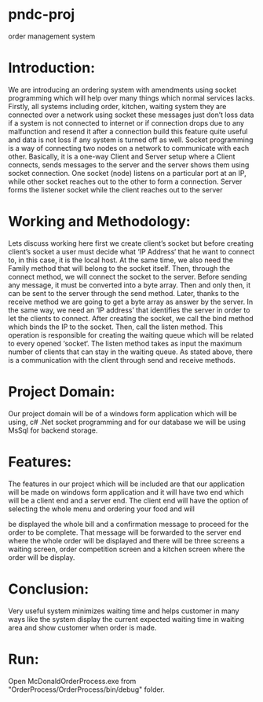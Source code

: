 # pndc-proj
order management system
# Introduction:
We are introducing an ordering system with amendments using socket programming which will
help over many things which normal services lacks. Firstly, all systems including order, kitchen,
waiting system they are connected over a network using socket these messages just don’t loss
data if a system is not connected to internet or if connection drops due to any malfunction and
resend it after a connection build this feature quite useful and data is not loss if any system is
turned off as well. Socket programming is a way of connecting two nodes on a network to
communicate with each other. Basically, it is a one-way Client and Server setup where a Client
connects, sends messages to the server and the server shows them using socket connection. One
socket (node) listens on a particular port at an IP, while other socket reaches out to the other to
form a connection. Server forms the listener socket while the client reaches out to the server
# Working and Methodology:
Lets discuss working here first we create client’s socket but before creating client’s socket a user
must decide what ‘IP Address‘ that he want to connect to, in this case, it is the local host. At the
same time, we also need the Family method that will belong to the socket itself. Then, through
the connect method, we will connect the socket to the server. Before sending any message, it
must be converted into a byte array. Then and only then, it can be sent to the server through the
send method. Later, thanks to the receive method we are going to get a byte array as answer by
the server. In the same way, we need an ‘IP address’ that identifies the server in order to let the
clients to connect. After creating the socket, we call the bind method which binds the IP to the
socket. Then, call the listen method. This operation is responsible for creating the waiting queue
which will be related to every opened ‘socket‘. The listen method takes as input the maximum
number of clients that can stay in the waiting queue. As stated above, there is a communication
with the client through send and receive methods.
# Project Domain:
Our project domain will be of a windows form application which will be using, c# .Net socket
programming and for our database we will be using MsSql for backend storage.
# Features:
The features in our project which will be included are that our application will be made on
windows form application and it will have two end which will be a client end and a server end.
The client end will have the option of selecting the whole menu and ordering your food and will

be displayed the whole bill and a confirmation message to proceed for the order to be complete.
That message will be forwarded to the server end where the whole order will be displayed and
there will be three screens a waiting screen, order competition screen and a kitchen screen where
the order will be display.
# Conclusion:
Very useful system minimizes waiting time and helps customer in many ways like the system
display the current expected waiting time in waiting area and show customer when order is
made.
# Run:
Open McDonaldOrderProcess.exe from "OrderProcess/OrderProcess/bin/debug" folder.

